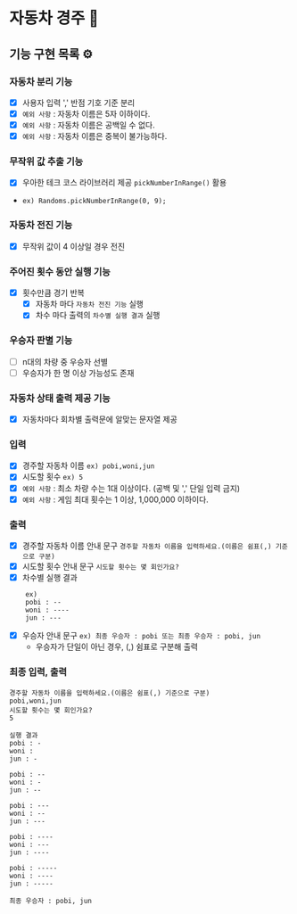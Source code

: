 # 자동차 경주 🚗

## 기능 구현 목록 ⚙️

### 자동차 분리 기능
- [x] 사용자 입력 ',' 반점 기호 기준 분리
- [x] `예외 사항` : 자동차 이름은 5자 이하이다.
- [x] `예외 사항` : 자동차 이름은 공백일 수 없다.
- [x] `예외 사항` : 자동차 이름은 중복이 불가능하다.

### 무작위 값 추출 기능
- [x] 우아한 테크 코스 라이브러리 제공 `pickNumberInRange()` 활용
- `ex) Randoms.pickNumberInRange(0, 9);`

### 자동차 전진 기능
- [x] 무작위 값이 4 이상일 경우 전진

### 주어진 횟수 동안 실행 기능
- [x] 횟수만큼 경기 반복
    - [x] 자동차 마다 `자동차 전진 기능` 실행
    - [x] 차수 마다 출력의 `차수별 실행 결과` 실행

### 우승자 판별 기능
- [ ] n대의 차량 중 우승자 선별
- [ ] 우승자가 한 명 이상 가능성도 존재

### 자동차 상태 출력 제공 기능
- [x] 자동차마다 회차별 출력문에 알맞는 문자열 제공 

### 입력
- [x] 경주할 자동차 이름 `ex) pobi,woni,jun`
- [x] 시도할 횟수 `ex) 5`
- [x] `예외 사항` : 최소 차량 수는 1대 이상이다. (공백 및 ',' 단일 입력 금지)
- [x] `예외 사항` : 게임 최대 횟수는 1 이상, 1,000,000 이하이다.

### 출력
- [x] 경주할 자동차 이름 안내 문구 `경주할 자동차 이름을 입력하세요.(이름은 쉼표(,) 기준으로 구분)`
- [x] 시도할 횟수 안내 문구 `시도할 횟수는 몇 회인가요?`
- [x] 차수별 실행 결과
```
    ex)
    pobi : --
    woni : ----
    jun : ---
```
- [x] 우승자 안내 문구 `ex) 최종 우승자 : pobi 또는 최종 우승자 : pobi, jun`
  - 우승자가 단일이 아닌 경우, (,) 쉼표로 구분해 출력  

### 최종 입력, 출력
```
경주할 자동차 이름을 입력하세요.(이름은 쉼표(,) 기준으로 구분)
pobi,woni,jun
시도할 횟수는 몇 회인가요?
5

실행 결과
pobi : -
woni : 
jun : -

pobi : --
woni : -
jun : --

pobi : ---
woni : --
jun : ---

pobi : ----
woni : ---
jun : ----

pobi : -----
woni : ----
jun : -----

최종 우승자 : pobi, jun
```